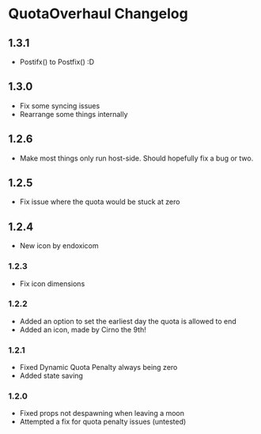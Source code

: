 # QuotaOverhaul Changelog

## 1.3.1

- Postifx() to Postfix() :D

## 1.3.0

- Fix some syncing issues
- Rearrange some things internally

## 1.2.6

- Make most things only run host-side.  Should hopefully fix a bug or two.

## 1.2.5

- Fix issue where the quota would be stuck at zero

## 1.2.4

- New icon by endoxicom

### 1.2.3

- Fix icon dimensions

### 1.2.2

- Added an option to set the earliest day the quota is allowed to end
- Added an icon, made by Cirno the 9th!

### 1.2.1

- Fixed Dynamic Quota Penalty always being zero
- Added state saving

### 1.2.0

- Fixed props not despawning when leaving a moon
- Attempted a fix for quota penalty issues (untested)

